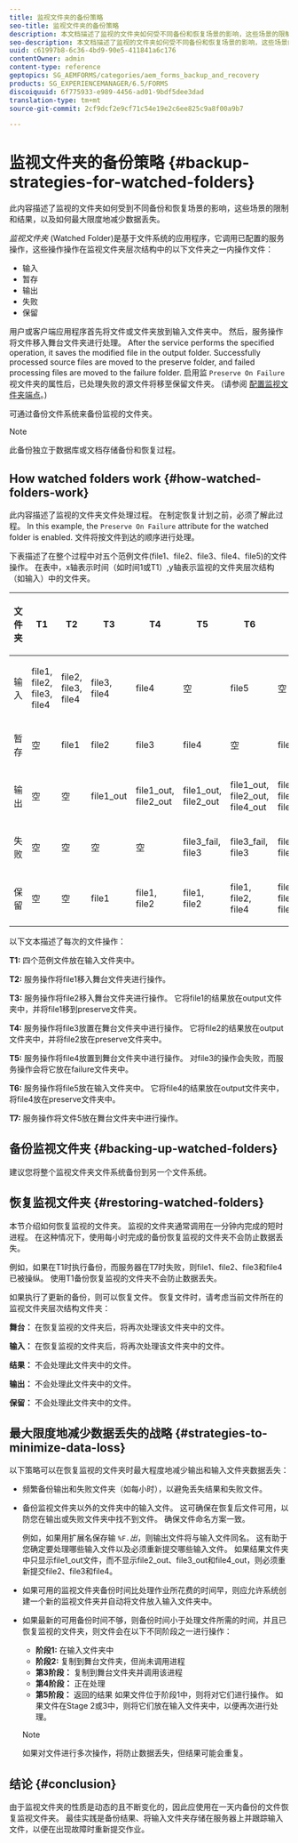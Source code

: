 ```yaml
---
title: 监视文件夹的备份策略
seo-title: 监视文件夹的备份策略
description: 本文档描述了监视的文件夹如何受不同备份和恢复场景的影响，这些场景的限制和结果，以及如何最大限度地减少数据丢失。
seo-description: 本文档描述了监视的文件夹如何受不同备份和恢复场景的影响，这些场景的限制和结果，以及如何最大限度地减少数据丢失。
uuid: c61997b8-6c36-4bd9-90e5-411841a6c176
contentOwner: admin
content-type: reference
geptopics: SG_AEMFORMS/categories/aem_forms_backup_and_recovery
products: SG_EXPERIENCEMANAGER/6.5/FORMS
discoiquuid: 6f775933-e989-4456-ad01-9bdf5dee3dad
translation-type: tm+mt
source-git-commit: 2cf9dcf2e9cf71c54e19e2c6ee825c9a8f00a9b7

---
```



# 监视文件夹的备份策略 {#backup-strategies-for-watched-folders}

此内容描述了监视的文件夹如何受到不同备份和恢复场景的影响，这些场景的限制和结果，以及如何最大限度地减少数据丢失。

*监视文件夹* (Watched Folder)是基于文件系统的应用程序，它调用已配置的服务操作，这些操作操作在监视文件夹层次结构中的以下文件夹之一内操作文件：

* 输入
* 暂存
* 输出
* 失败
* 保留

用户或客户端应用程序首先将文件或文件夹放到输入文件夹中。 然后，服务操作将文件移入舞台文件夹进行处理。 After the service performs the specified operation, it saves the modified file in the output folder. Successfully processed source files are moved to the preserve folder, and failed processing files are moved to the failure folder. 启用监 `Preserve On Failure` 视文件夹的属性后，已处理失败的源文件将移至保留文件夹。 (请参阅 [配置监视文件夹端点](/help/forms/using/admin-help/configuring-watched-folder-endpoints.md#configuring-watched-folder-endpoints)。)

可通过备份文件系统来备份监视的文件夹。

>[!NOTE]
>
>此备份独立于数据库或文档存储备份和恢复过程。

## How watched folders work {#how-watched-folders-work}

此内容描述了监视的文件夹文件处理过程。 在制定恢复计划之前，必须了解此过程。 In this example, the `Preserve On Failure` attribute for the watched folder is enabled. 文件将按文件到达的顺序进行处理。

下表描述了在整个过程中对五个范例文件(file1、file2、file3、file4、file5)的文件操作。 在表中，x轴表示时间（如时间1或T1）,y轴表示监视的文件夹层次结构（如输入）中的文件夹。

<table>
 <thead>
  <tr>
   <th><p>文件夹</p></th>
   <th><p>T1</p></th>
   <th><p>T2</p></th>
   <th><p>T3</p></th>
   <th><p>T4</p></th>
   <th><p>T5</p></th>
   <th><p>T6</p></th>
   <th><p>T7</p></th>
  </tr>
 </thead>
 <tbody>
  <tr>
   <td><p>输入</p></td>
   <td><p>file1, file2, file3, file4</p></td>
   <td><p>file2, file3, file4</p></td>
   <td><p>file3, file4</p></td>
   <td><p>file4</p></td>
   <td><p>空</p></td>
   <td><p>file5</p></td>
   <td><p>空</p></td>
  </tr>
  <tr>
   <td><p>暂存</p></td>
   <td><p>空</p></td>
   <td><p>file1</p></td>
   <td><p>file2</p></td>
   <td><p>file3</p></td>
   <td><p>file4</p></td>
   <td><p>空</p></td>
   <td><p>file5</p></td>
  </tr>
  <tr>
   <td><p>输出</p></td>
   <td><p>空</p></td>
   <td><p>空</p></td>
   <td><p>file1_out</p></td>
   <td><p>file1_out, file2_out</p></td>
   <td><p>file1_out, file2_out</p></td>
   <td><p>file1_out, file2_out, file4_out</p></td>
   <td><p>file1_out, file2_out, file4_out</p></td>
  </tr>
  <tr>
   <td><p>失败</p></td>
   <td><p>空</p></td>
   <td><p>空</p></td>
   <td><p>空</p></td>
   <td><p>空</p></td>
   <td><p>file3_fail, file3 </p></td>
   <td><p>file3_fail, file3 </p></td>
   <td><p>file3_fail, file3 </p></td>
  </tr>
  <tr>
   <td><p>保留</p></td>
   <td><p>空</p></td>
   <td><p>空</p></td>
   <td><p>file1 </p></td>
   <td><p>file1, file2 </p></td>
   <td><p>file1, file2 </p></td>
   <td><p>file1, file2, file4 </p></td>
   <td><p>file1, file2, file4 </p></td>
  </tr>
 </tbody>
</table>

以下文本描述了每次的文件操作：

**T1:** 四个范例文件放在输入文件夹中。

**T2:** 服务操作将file1移入舞台文件夹进行操作。

**T3:** 服务操作将file2移入舞台文件夹进行操作。 它将file1的结果放在output文件夹中，并将file1移到preserve文件夹。

**T4:** 服务操作将file3放置在舞台文件夹中进行操作。 它将file2的结果放在output文件夹中，并将file2放在preserve文件夹中。

**T5:** 服务操作将file4放置到舞台文件夹中进行操作。 对file3的操作会失败，而服务操作会将它放在failure文件夹中。

**T6:** 服务操作将file5放在输入文件夹中。 它将file4的结果放在output文件夹中，将file4放在preserve文件夹中。

**T7:** 服务操作将文件5放在舞台文件夹中进行操作。

## 备份监视文件夹 {#backing-up-watched-folders}

建议您将整个监视文件夹文件系统备份到另一个文件系统。

## 恢复监视文件夹 {#restoring-watched-folders}

本节介绍如何恢复监视的文件夹。 监视的文件夹通常调用在一分钟内完成的短时进程。 在这种情况下，使用每小时完成的备份恢复监视的文件夹不会防止数据丢失。

例如，如果在T1时执行备份，而服务器在T7时失败，则file1、file2、file3和file4已被操纵。 使用T1备份恢复监视的文件夹不会防止数据丢失。

如果执行了更新的备份，则可以恢复文件。 恢复文件时，请考虑当前文件所在的监视文件夹层次结构文件夹：

**舞台：** 在恢复监视的文件夹后，将再次处理该文件夹中的文件。

**输入：** 在恢复监视的文件夹后，将再次处理该文件夹中的文件。

**结果：** 不会处理此文件夹中的文件。

**输出：** 不会处理此文件夹中的文件。

**保留：** 不会处理此文件夹中的文件。

## 最大限度地减少数据丢失的战略 {#strategies-to-minimize-data-loss}

以下策略可以在恢复监视的文件夹时最大程度地减少输出和输入文件夹数据丢失：

* 频繁备份输出和失败文件夹（如每小时），以避免丢失结果和失败文件。
* 备份监视文件夹以外的文件夹中的输入文件。 这可确保在恢复后文件可用，以防您在输出或失败文件夹中找不到文件。 确保文件命名方案一致。

   例如，如果用扩展名保存输 `%F.`*出&#x200B;*，则输出文件将与输入文件同名。 这有助于您确定要处理哪些输入文件以及必须重新提交哪些输入文件。 如果结果文件夹中只显示file1_out文件，而不显示file2_out、file3_out和file4_out，则必须重新提交file2、file3和file4。

* 如果可用的监视文件夹备份时间比处理作业所花费的时间早，则应允许系统创建一个新的监视文件夹并自动将文件放入输入文件夹中。
* 如果最新的可用备份时间不够，则备份时间小于处理文件所需的时间，并且已恢复监视的文件夹，则文件会在以下不同阶段之一进行操作：

   * **阶段1:** 在输入文件夹中
   * **阶段2:** 复制到舞台文件夹，但尚未调用进程
   * **第3阶段：** 复制到舞台文件夹并调用该进程
   * **第4阶段：** 正在处理
   * **第5阶段：** 返回的结果
   如果文件位于阶段1中，则将对它们进行操作。 如果文件在Stage 2或3中，则将它们放在输入文件夹中，以便再次进行处理。

   >[!NOTE]
   >
   >如果对文件进行多次操作，将防止数据丢失，但结果可能会重复。

## 结论 {#conclusion}

由于监视文件夹的性质是动态的且不断变化的，因此应使用在一天内备份的文件恢复监视文件夹。 最佳实践是备份结果、将输入文件夹存储在服务器上并跟踪输入文件，以便在出现故障时重新提交作业。

